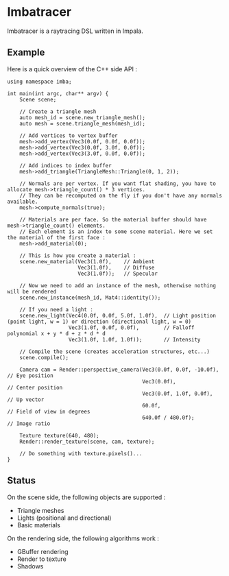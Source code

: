 # Imbatracer

Imbatracer is a raytracing DSL written in Impala.

## Example

Here is a quick overview of the C++ side API :

~~~~~~~~~~~~~~~~~~~~~~~~~~~~~~~~~~~~~~~~~~~~~~~~~~~~~~~~~~~~~~~~~~~~~~~~~~~~~~~~~~~~~~~~~~~~~~~~~~~{.cpp}
using namespace imba;

int main(int argc, char** argv) {
    Scene scene;

    // Create a triangle mesh
    auto mesh_id = scene.new_triangle_mesh();
    auto mesh = scene.triangle_mesh(mesh_id);

    // Add vertices to vertex buffer
    mesh->add_vertex(Vec3(0.0f, 0.0f, 0.0f));
    mesh->add_vertex(Vec3(0.0f, 3.0f, 0.0f));
    mesh->add_vertex(Vec3(3.0f, 0.0f, 0.0f));

    // Add indices to index buffer
    mesh->add_triangle(TriangleMesh::Triangle(0, 1, 2));

    // Normals are per vertex. If you want flat shading, you have to allocate mesh->triangle_count() * 3 vertices.
    // They can be recomputed on the fly if you don't have any normals available.
    mesh->compute_normals(true);

    // Materials are per face. So the material buffer should have mesh->triangle_count() elements.
    // Each element is an index to some scene material. Here we set the material of the first face :
    mesh->add_material(0);

    // This is how you create a material :
    scene.new_material(Vec3(1.0f),    // Ambient
                       Vec3(1.0f),    // Diffuse
                       Vec3(1.0f));   // Specular

    // Now we need to add an instance of the mesh, otherwise nothing will be rendered
    scene.new_instance(mesh_id, Mat4::identity());

    // If you need a light :
    scene.new_light(Vec4(0.0f, 0.0f, 5.0f, 1.0f),  // Light position (point light, w = 1) or direction (directional light, w = 0)
                    Vec3(1.0f, 0.0f, 0.0f),        // Falloff polynomial x + y * d + z * d * d
                    Vec3(1.0f, 1.0f, 1.0f));       // Intensity
    
    // Compile the scene (creates acceleration structures, etc...)
    scene.compile();

    Camera cam = Render::perspective_camera(Vec3(0.0f, 0.0f, -10.0f), // Eye position
                                            Vec3(0.0f),               // Center position
                                            Vec3(0.0f, 1.0f, 0.0f),   // Up vector
                                            60.0f,                    // Field of view in degrees
                                            640.0f / 480.0f);         // Image ratio

    Texture texture(640, 480);
    Render::render_texture(scene, cam, texture);

    // Do something with texture.pixels()...
}
~~~~~~~~~~~~~~~~~~~~~~~~~~~~~~~~~~~~~~~~~~~~~~~~~~~~~~~~~~~~~~~~~~~~~~~~~~~~~~~~~~~~~~~~~~~~~~~~~~~

## Status

On the scene side, the following objects are supported :

* Triangle meshes
* Lights (positional and directional)
* Basic materials

On the rendering side, the following algorithms work :

* GBuffer rendering
* Render to texture
* Shadows

